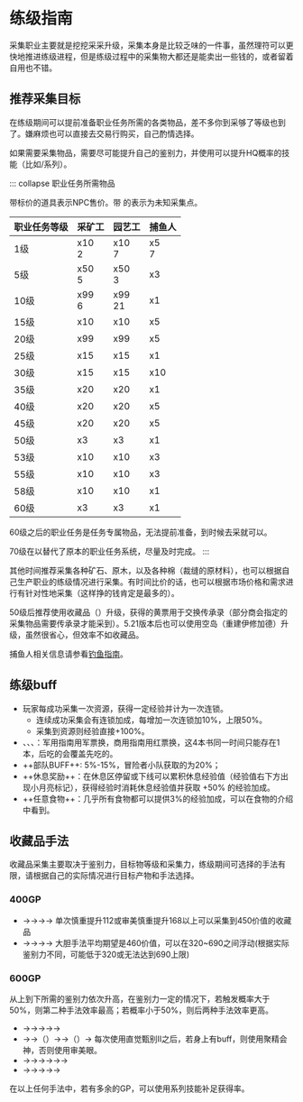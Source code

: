 # 练级指南

采集职业主要就是挖挖采采升级，采集本身是比较乏味的一件事，虽然理符可以更快地推进练级进程，但是练级过程中的采集物大都还是能卖出一些钱的，或者留着自用也不错。

## 推荐采集目标

在练级期间可以提前准备职业任务所需的各类物品，差不多你到采够了等级也到了。嫌麻烦也可以直接去交易行购买，自己酌情选择。

如果需要采集<i class="xiv hq"></i>物品，需要尽可能提升自己的鉴别力，并使用可以提升HQ概率的技能（比如<Action name="发掘" />/<Action name="转变" />系列）。

::: collapse 职业任务所需物品

带标价的道具表示NPC售价。带 <i class="xiv timer"></i> 的表示为未知采集点。

| 职业任务等级 |  采矿工  |  园艺工  |  捕鱼人  |
| -- | -- | -- | -- |
| 1级 | <item name="铜矿" />x10<br>2<i class="xiv gil"></i> | <item name="乳胶" />x10<br>7<i class="xiv gil"></i> | <item name="罗敏萨鳀鱼" />x5<br>7<i class="xiv gil"></i> |
| 5级 | <item name="骨片" />x50<br>5<i class="xiv gil"></i>  | <item name="枫树树汁" />x50<br>3<i class="xiv gil"></i>  | <item name="海港鲱" />x3 |
| 10级 | <item name="黑曜石" />x99<br>6<i class="xiv gil"></i>  | <item name="乌鸦之羽" />x99<br>21<i class="xiv gil"></i>  | <item name="公主鳟" /><i class="xiv hq"></i>x1 |
| 15级 | <item name="朱砂" /><i class="xiv hq"></i>x10 | <item name="马郁兰" /><i class="xiv hq"></i>x10 | <item name="海神刀" />x5 |
| 20级 | <item name="1级碳化暗物质" />x99 | <item name="1级碳化暗物质" />x99 | <item name="暖水鳟" />x5 |
| 25级 | <item name="发泡水" /><i class="xiv hq"></i>x15 | <item name="甘菊" /><i class="xiv hq"></i>x15 | <item name="黑鲶鱼" />x1 |
| 30级 | <item name="飞龙黑曜石" /><i class="xiv hq"></i>x15 | <item name="鳄梨" /><i class="xiv hq"></i>x15 | <item name="满月沙丁鱼" />x10 |
| 35级 | <item name="紫水晶原石" /><i class="xiv hq"></i>x20 | <item name="月桂" /><i class="xiv hq"></i>x20 | <item name="沙鲶鱼" />x1 |
| 40级 | <item name="翡翠原石" /><i class="xiv hq"></i>x20 | <item name="西葫芦" /><i class="xiv hq"></i>x20 | <item name="求雨鱼" />x5 |
| 45级 | <item name="绿金矿" /><i class="xiv hq"></i>x20 | <item name="槲寄生" /><i class="xiv hq"></i>x20 | <item name="破云飞鱼" />x5 |
| 50级 | <i class="xiv timer"></i> <item name="玄铁矿" />x3 | <i class="xiv timer"></i> <item name="云杉原木" />x3 | <item name="马兹拉雅枪鱼" />x1 |
| 53级 | <item name="灵银矿" /><i class="xiv hq"></i>x10 | <item name="云海洋葱" /><i class="xiv hq"></i>x10 | <item name="碎冰鱼" /><i class="xiv hq"></i>x3 |
| 55级 | <item name="白钛矿" /><i class="xiv hq"></i>x10 | <item name="绿宝石豆" /><i class="xiv hq"></i>x10 | <item name="暗影须" /><i class="xiv hq"></i>x3 |
| 58级 | <item name="硬银矿" /><i class="xiv hq"></i>x10 | <item name="桦木原木" /><i class="xiv hq"></i>x10 | <item name="气球鲀" /><i class="xiv hq"></i>x1 |
| 60级 | <i class="xiv timer"></i> <item name="精金矿" /><i class="xiv hq"></i>x3 | <i class="xiv timer"></i> <item name="卡贝基野菜" /><i class="xiv hq"></i>x3 | <item name="飞猫杀手" /><i class="xiv hq"></i>x1 |

60级之后的职业任务是任务专属物品，无法提前准备，到时候去采就可以。

70级在<Pos name="水晶都" :x="10" :y="8.5" />以<quest name="中庸工艺馆" type="plus" />替代了原本的职业任务系统，尽量及时完成。
:::

其他时间推荐采集各种矿石、原木，以及各种棉（裁缝的原材料），也可以根据自己生产职业的练级情况进行采集。有时间比价的话，也可以根据市场价格和需求进行有针对性地采集（这样挣的钱肯定是最多的）。

50级后推荐使用收藏品（<i class="xiv collectables"></i>）升级，获得的黄票用于交换传承录（部分商会指定的采集物品需要传承录才能采到）。5.21版本后也可以使用空岛（重建伊修加德）升级，虽然很省心，但效率不如收藏品。

捕鱼人相关信息请参看[钓鱼指南](/topic/fisher.md)。

## 练级buff

- 玩家每成功采集一次资源，获得一定经验并计为一次连锁。
  + 连续成功采集会有连锁加成，每增加一次连锁加10%，上限50%。
  + 采集到<i class="xiv hq"></i>资源则经验直接+100%。
- <item name="军用生存学指南" />、<item name="军用生存学指南第二卷" />、<item name="商用生存学指南" />、<item name="改订版生存学指南" />：军用指南用军票换，商用指南用红票换，这4本书同一时间只能存在1本，后吃的会覆盖先吃的。
- ++部队BUFF++: 5%-15%，冒险者小队获取的<item name="军用生存学指南第三卷" />为20%；
- ++休息奖励++：在休息区停留或下线可以累积休息经验值（经验值右下方出现小月亮标记），获得经验时消耗休息经验值并获取 +50% 的经验加成。
- ++任意食物++：几乎所有食物都可以提供3%的经验加成，可以在食物的介绍中看到。

## 收藏品手法

收藏品采集主要取决于鉴别力，目标物等级和采集力，练级期间可选择的手法有限，请根据自己的实际情况进行目标产物和手法选择。

### 400GP

- <action name="审美眼" />→<action name="慎重甄别" />→<action name="审美眼" />→<action name="慎重甄别" />→<action name="慎重甄别" />
单次慎重提升112或审美慎重提升168以上可以采集到450价值的收藏品
- <action name="审美眼" />→<action name="大胆甄别" />→<action name="审美眼" />→<action name="大胆甄别" />→<action name="大胆甄别" />
大胆手法平均期望是460价值，可以在320~690之间浮动(根据实际鉴别力不同，可能低于320或无法达到690上限)

### 600GP

从上到下所需的鉴别力依次升高，在鉴别力一定的情况下，若<action name="直觉甄别II" />触发<Status :id="757" name="审美眼" />概率大于50%，则第二种手法效率最高；若概率小于50%，则后两种手法效率更高。

- <action name="审美眼" />→<action name="慎重甄别" />→<action name="审美眼" />→<action name="慎重甄别" />→<action name="审美眼" />→<action name="慎重甄别" />
- <action name="审美眼" />→<action name="直觉甄别II" />→<action name="聚精会神" />（<action name="审美眼" />）→<action name="直觉甄别II" />→<action name="聚精会神" />（<action name="审美眼" />）→<action name="慎重甄别" />
每次使用直觉甄别II之后，若身上有<Status :id="757" name="审美眼" />buff，则使用聚精会神，否则使用审美眼。
- <action name="极度警戒" />→<action name="聚精会神" />→<action name="慎重甄别" />→<action name="聚精会神" />→<action name="慎重甄别" />→<action name="慎重甄别" />→<action name="慎重甄别" />
- <action name="审美眼" />→<action name="慎重甄别" />→<action name="审美眼" />→<action name="慎重甄别" />→<action name="聚精会神" />→<action name="慎重甄别" />

在以上任何手法中，若有多余的GP，可以使用<action name="环境探知" />系列技能补足获得率。